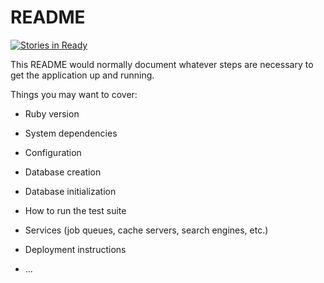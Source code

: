 # README
[![Stories in Ready](https://badge.waffle.io/parkeugene/on-rise.png?label=ready&title=Ready)](https://waffle.io/parkeugene/on-rise)

This README would normally document whatever steps are necessary to get the
application up and running.

Things you may want to cover:

* Ruby version

* System dependencies

* Configuration

* Database creation

* Database initialization

* How to run the test suite

* Services (job queues, cache servers, search engines, etc.)

* Deployment instructions

* ...

